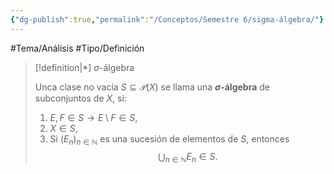 ```yaml
---
{"dg-publish":true,"permalink":"/Conceptos/Semestre 6/sigma-álgebra/"}
---
```


#Tema/Análisis  #Tipo/Definición 


> [!definition|*] $\sigma$-álgebra
> 
> Unca clase no vacía $S \subseteq \mathcal{P}(X)$ se llama una **$\sigma$-álgebra** de subconjuntos de $X$, si:
> 1. $E,F \in S \rightarrow E\setminus F \in S$,
> 2. $X \in S$,
> 3. Si $(E_{n})_{n \in \mathbb{N}}$ es una sucesión de elementos de $S$, entonces 
> 	$$\bigcup_{n \in \mathbb{N}}E_{n} \in S.$$


